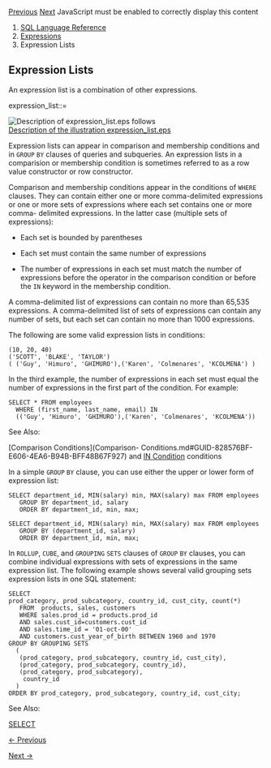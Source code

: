 [Previous](Type-Constructor-Expressions.md) [Next](boolean-expressions.md)
JavaScript must be enabled to correctly display this content

  1. [SQL Language Reference ](index.md)
  2. [ Expressions](Expressions.md)
  3. Expression Lists 

## Expression Lists

An expression list is a combination of other expressions.

expression_list::=

![Description of expression_list.eps
follows](https://docs.oracle.com/en/database/oracle/oracle-database/23/sqlrf/img/expression_list.gif)  
[Description of the illustration
expression_list.eps](img_text/expression_list.md)

Expression lists can appear in comparison and membership conditions and in
`GROUP` `BY` clauses of queries and subqueries. An expression lists in a
comparision or membership condition is sometimes referred to as a row value
constructor or row constructor.

Comparison and membership conditions appear in the conditions of `WHERE`
clauses. They can contain either one or more comma-delimited expressions or
one or more sets of expressions where each set contains one or more comma-
delimited expressions. In the latter case (multiple sets of expressions):

  * Each set is bounded by parentheses

  * Each set must contain the same number of expressions

  * The number of expressions in each set must match the number of expressions before the operator in the comparison condition or before the `IN` keyword in the membership condition. 

A comma-delimited list of expressions can contain no more than 65,535
expressions. A comma-delimited list of sets of expressions can contain any
number of sets, but each set can contain no more than 1000 expressions.

The following are some valid expression lists in conditions:

    
    
    (10, 20, 40) 
    ('SCOTT', 'BLAKE', 'TAYLOR')
    ( ('Guy', 'Himuro', 'GHIMURO'),('Karen', 'Colmenares', 'KCOLMENA') )
    

In the third example, the number of expressions in each set must equal the
number of expressions in the first part of the condition. For example:

    
    
    SELECT * FROM employees 
      WHERE (first_name, last_name, email) IN 
      (('Guy', 'Himuro', 'GHIMURO'),('Karen', 'Colmenares', 'KCOLMENA')) 

See Also:

[Comparison Conditions](Comparison-
Conditions.md#GUID-828576BF-E606-4EA6-B94B-BFF48B67F927) and [IN
Condition](IN-Condition.md#GUID-C7961CB3-8F60-47E0-96EB-BDCF5DB1317C)
conditions

In a simple `GROUP` `BY` clause, you can use either the upper or lower form of
expression list:

    
    
    SELECT department_id, MIN(salary) min, MAX(salary) max FROM employees
       GROUP BY department_id, salary
       ORDER BY department_id, min, max;
    
    SELECT department_id, MIN(salary) min, MAX(salary) max FROM employees
       GROUP BY (department_id, salary)
       ORDER BY department_id, min, max;
    

In `ROLLUP`, `CUBE`, and `GROUPING` `SETS` clauses of `GROUP` `BY` clauses,
you can combine individual expressions with sets of expressions in the same
expression list. The following example shows several valid grouping sets
expression lists in one SQL statement:

    
    
    SELECT 
    prod_category, prod_subcategory, country_id, cust_city, count(*)
       FROM  products, sales, customers
       WHERE sales.prod_id = products.prod_id 
       AND sales.cust_id=customers.cust_id 
       AND sales.time_id = '01-oct-00'
       AND customers.cust_year_of_birth BETWEEN 1960 and 1970
    GROUP BY GROUPING SETS 
      (
       (prod_category, prod_subcategory, country_id, cust_city),
       (prod_category, prod_subcategory, country_id),
       (prod_category, prod_subcategory),
        country_id
      )
    ORDER BY prod_category, prod_subcategory, country_id, cust_city;

See Also:

[SELECT](SELECT.md#GUID-CFA006CA-6FF1-4972-821E-6996142A51C6)


[← Previous](Type-Constructor-Expressions.md)

[Next →](boolean-expressions.md)
